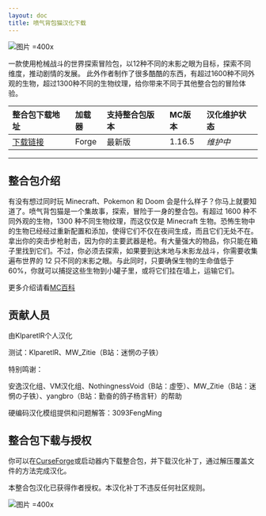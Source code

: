 ```yaml
---
layout: doc
title: 喷气背包猫汉化下载
---
```


![图片 =400x](https://media.forgecdn.net/attachments/460/657/bosses1.jpg)

一款使用枪械战斗的世界探索冒险包，以12种不同的末影之眼为目标，探索不同维度，推动剧情的发展。
此外作者制作了很多酷酷的东西，有超过1600种不同外观的生物，超过1300种不同的生物纹理，给你带来不同于其他整合包的冒险体验。

<DownloadLinks :methods="[
  { id: 'lanzou', text: '下载汉化 密码KparetR', icon: '/imgs/svg/lanzou.svg', link: 'https://paret.lanzoum.com/b031b2uad' },
  { id: 'bilibili', text: '专栏介绍', icon: '/imgs/svg/bilibili.svg', link: 'https://www.bilibili.com/read/cv17779343/' },
  { id: 'lazy', text: '懒汉下载', icon: '/imgs/logo/logo_64.png', link: 'https://paret.lanzoum.com/b031b2uad' }
]" />

| 整合包下载地址                                                                                     | 加载器 | 支持整合包版本 | MC版本 | 汉化维护状态 |
| :------------------------------------------------------------------------------------------------- | :----- | :------------- | :----- | :----------- |
| [下载链接](https://www.curseforge.com/minecraft/modpacks/jetpack-cat/files/all?page=1&pageSize=20) | Forge  | 最新版         | 1.16.5 | _维护中_     |

---

## 整合包介绍

有没有想过同时玩 Minecraft、Pokemon 和 Doom 会是什么样子？你马上就要知道了。喷气背包猫是一个集故事，探索，冒险于一身的整合包。有超过 1600 种不同外观的生物，1300 种不同生物纹理，而这仅仅是 Minecraft 生物。恐怖生物中的生物已经经过重新配置和添加，使得它们不仅在夜间生成，而且它们无处不在。拿出你的突击步枪射击，因为你的主要武器是枪。有大量强大的物品，你只能在箱子里找到它们。不过，你必须去探索，如果要到达末地与末影龙战斗，你需要收集遍布世界的 12 只不同的末影之眼。与此同时，只要确保生物的生命值低于 60%，你就可以捕捉这些生物到小罐子里，或将它们挂在墙上，运输它们。

更多介绍请看[MC百科](https://www.mcmod.cn/modpack/482.html)

## 贡献人员

由KlparetlR个人汉化

测试：KlparetlR、MW_Zitie（B站：迷惘の子铁）

特别鸣谢：

安逸汉化组、VM汉化组、NothingnessVoid（B站：虛箜）、MW_Zitie（B站：迷惘の子铁）、yangbro（B站：勤奋的鸽子杨言轩）的帮助

硬编码汉化模组提供和问题解答：3093FengMing

## 整合包下载与授权

你可以在[CurseForge](https://www.curseforge.com/minecraft/modpacks/jetpack-cat)或启动器内下载整合包，并下载汉化补丁，通过解压覆盖文件的方法完成汉化。

本整合包汉化已获得作者授权。本汉化补丁不违反任何社区规则。

![图片 =400x](/imgs/authorization/jetpack.jpg)

<DocSupport />
